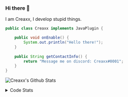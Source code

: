 ### Hi there 👋

I am Creaxx, I develop stupid things. 

```java
public class Creaxx implements JavaPlugin {

    public void onEnable() {
        System.out.println("Hello there!");
    }
    
    public String getContactInfo() {
        return "Message me on discord: Creaxx#0001";
    }
}
```
![Creaxx's Github Stats](https://github-readme-stats-creaxxogs-projects.vercel.app/api?username=CreaxxOG&show_icons=true&theme=dark&count_private=true)

<details>
  <summary>Code Stats</summary>

<!--START_SECTION:waka-->

```txt
Java             10 hrs 43 mins  ██████████████████████▒░░   89.66 %
Kotlin           36 mins         █▒░░░░░░░░░░░░░░░░░░░░░░░   05.08 %
XML              34 mins         █▒░░░░░░░░░░░░░░░░░░░░░░░   04.87 %
YAML             2 mins          ░░░░░░░░░░░░░░░░░░░░░░░░░   00.37 %
SQL              0 secs          ░░░░░░░░░░░░░░░░░░░░░░░░░   00.02 %
```

<!--END_SECTION:waka-->
</details>
